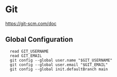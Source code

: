 # Git

https://git-scm.com/doc

## Global Configuration

```shell:terminal
  read GIT_USERNAME
  read GIT_EMAIL
  git config --global user.name "$GIT_USERNAME"
  git config --global user.email "$GIT_EMAIL"
  git config --global init.defaultBranch main
```
